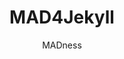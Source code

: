 ---
title: "MAD4Jekyll"
github: https://github.com/madforjekyll/madforjekyll.github.io
demo: http://madforjekyll.github.io
author: MADness
ssg:
  - Jekyll
cms:
  - No Cms
---